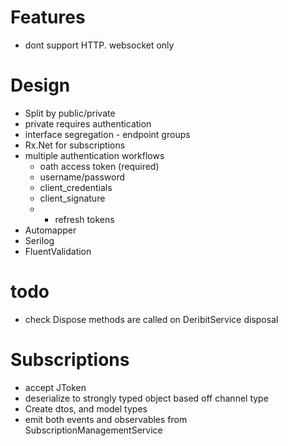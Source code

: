 Features
=====================
* dont support HTTP. websocket only


Design
====================
* Split by public/private
* private requires authentication
* interface segregation - endpoint groups
* Rx.Net for subscriptions
* multiple authentication workflows
    * oath access token (required)
    * username/password
    * client_credentials
    * client_signature
    * + refresh tokens
* Automapper
* Serilog
* FluentValidation

todo
======================
* check Dispose methods are called on DeribitService disposal


Subscriptions
==========================
* accept JToken
* deserialize to strongly typed object based off channel type
* Create dtos, and model types
* emit both events and observables from SubscriptionManagementService
